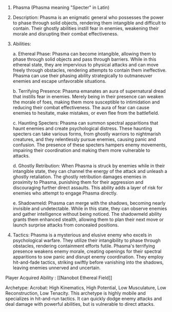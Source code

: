 1.  Phasma (Phasma meaning "Specter" in Latin)
    
2.  Description: Phasma is an enigmatic general who possesses the power to phase through solid objects, rendering them intangible and difficult to contain. Their ghostly abilities instill fear in enemies, weakening their morale and disrupting their combat effectiveness.
    
3.  Abilities:
    
    a. Ethereal Phase: Phasma can become intangible, allowing them to phase through solid objects and pass through barriers. While in this ethereal state, they are impervious to physical attacks and can move freely through obstacles, rendering attempts to contain them ineffective. Phasma can use their phasing ability strategically to outmaneuver enemies and escape unfavorable situations.
    
    b. Terrifying Presence: Phasma emanates an aura of supernatural dread that instills fear in enemies. Merely being in their presence can weaken the morale of foes, making them more susceptible to intimidation and reducing their combat effectiveness. The aura of fear can cause enemies to hesitate, make mistakes, or even flee from the battlefield.
    
    c. Haunting Specters: Phasma can summon spectral apparitions that haunt enemies and create psychological distress. These haunting specters can take various forms, from ghostly warriors to nightmarish creatures, and they relentlessly pursue enemies, causing panic and confusion. The presence of these specters hampers enemy movements, impairing their coordination and making them more vulnerable to attacks.
    
    d. Ghostly Retribution: When Phasma is struck by enemies while in their intangible state, they can channel the energy of the attack and unleash a ghostly retaliation. The ghostly retribution damages enemies in proximity to Phasma, punishing them for their aggression and discouraging further direct assaults. This ability adds a layer of risk for enemies who attempt to engage Phasma directly.
    
    e. Shadowmeld: Phasma can merge with the shadows, becoming nearly invisible and undetectable. While in this state, they can observe enemies and gather intelligence without being noticed. The shadowmeld ability grants them enhanced stealth, allowing them to plan their next move or launch surprise attacks from concealed positions.
    
4.  Tactics: Phasma is a mysterious and elusive enemy who excels in psychological warfare. They utilize their intangibility to phase through obstacles, rendering containment efforts futile. Phasma's terrifying presence weakens enemy morale, creating openings for their spectral apparitions to sow panic and disrupt enemy coordination. They employ hit-and-fade tactics, striking swiftly before vanishing into the shadows, leaving enemies unnerved and uncertain.

Player Acquired Ability :  [[Nanobot Ethereal Field]] 

Archetype:  Acrobat: High Kinematics, High Potential, Low Musculature, Low Reconstruction, Low Tenacity. This archetype is highly mobile and specializes in hit-and-run tactics. It can quickly dodge enemy attacks and deal damage with powerful abilities, but is vulnerable to direct attacks.